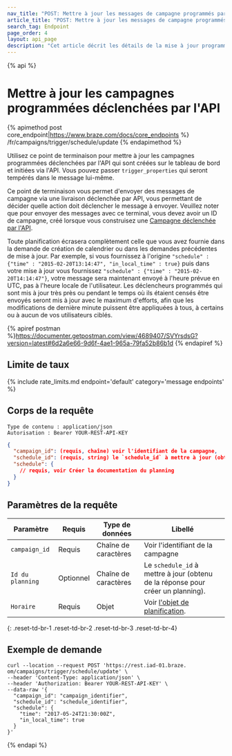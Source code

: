 ```yaml
---
nav_title: "POST: Mettre à jour les messages de campagne programmés par l'API"
article_title: "POST: Mettre à jour les messages de campagne programmés par l'API"
search_tag: Endpoint
page_order: 4
layout: api_page
description: "Cet article décrit les détails de la mise à jour programmée des Campagnes déclenchées par l'API Braze."
---
```


{% api %}
# Mettre à jour les campagnes programmées déclenchées par l'API
{% apimethod post core_endpoint|https://www.braze.com/docs/core_endpoints %}
/fr/campaigns/trigger/schedule/update
{% endapimethod %}

Utilisez ce point de terminaison pour mettre à jour les campagnes programmées déclenchées par l'API qui sont créées sur le tableau de bord et initiées via l'API. Vous pouvez passer `trigger_properties` qui seront tempérés dans le message lui-même.

Ce point de terminaison vous permet d'envoyer des messages de campagne via une livraison déclenchée par API, vous permettant de décider quelle action doit déclencher le message à envoyer. Veuillez noter que pour envoyer des messages avec ce terminal, vous devez avoir un ID de campagne, créé lorsque vous construisez une [Campagne déclenchée par l'API]({{site.baseurl}}/api/api_campaigns/).

Toute planification écrasera complètement celle que vous avez fournie dans la demande de création de calendrier ou dans les demandes précédentes de mise à jour. Par exemple, si vous fournissez à l'origine `"schedule" : {"time" : "2015-02-20T13:14:47", "in_local_time" : true}` puis dans votre mise à jour vous fournissez `"schedule" : {"time" : "2015-02-20T14:14:47"}`, votre message sera maintenant envoyé à l'heure prévue en UTC, pas à l'heure locale de l'utilisateur. Les déclencheurs programmés qui sont mis à jour très près ou pendant le temps où ils étaient censés être envoyés seront mis à jour avec le maximum d'efforts, afin que les modifications de dernière minute puissent être appliquées à tous, à certains ou à aucun de vos utilisateurs ciblés.

{% apiref postman %}https://documenter.getpostman.com/view/4689407/SVYrsdsG?version=latest#6d2a6e66-9d6f-4ae1-965a-79fa52b86b1d {% endapiref %}

## Limite de taux

{% include rate_limits.md endpoint='default' category='message endpoints' %}

## Corps de la requête

```
Type de contenu : application/json
Autorisation : Bearer YOUR-REST-API-KEY
```

```json
{
  "campaign_id": (requis, chaîne) voir l'identifiant de la campagne,
  "schedule_id": (requis, string) le `schedule_id` à mettre à jour (obtenu à partir de la réponse pour créer le programme),
  "schedule": {
    // requis, voir Créer la documentation du planning
  }
}
```

## Paramètres de la requête

| Paramètre        | Requis    | Type de données      | Libellé                                                                                 |
| ---------------- | --------- | -------------------- | --------------------------------------------------------------------------------------- |
| `campaign_id`    | Requis    | Chaîne de caractères | Voir l'identifiant de la campagne []({{site.baseurl}}/api/identifier_types/)            |
| `Id du planning` | Optionnel | Chaîne de caractères | Le `schedule_id` à mettre à jour (obtenu de la réponse pour créer un planning).         |
| `Horaire`        | Requis    | Objet                | Voir [l'objet de planification]({{site.baseurl}}/api/objects_filters/schedule_object/). |
{: .reset-td-br-1 .reset-td-br-2 .reset-td-br-3  .reset-td-br-4}

## Exemple de demande
```
curl --location --request POST 'https://rest.iad-01.braze. om/campaigns/trigger/schedule/update' \
--header 'Content-Type: application/json' \
--header 'Authorization: Bearer YOUR-REST-API-KEY' \
--data-raw '{
  "campaign_id": "campaign_identifier",
  "schedule_id": "schedule_identifier",
  "schedule": {
    "time": "2017-05-24T21:30:00Z",
    "in_local_time": true
  }
}'
```

{% endapi %}
